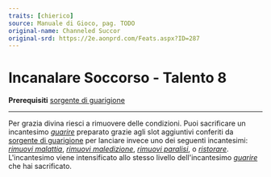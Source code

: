 ```yaml
---
traits: [chierico]
source: Manuale di Gioco, pag. TODO
original-name: Channeled Succor
original-srd: https://2e.aonprd.com/Feats.aspx?ID=287
---
```


# Incanalare Soccorso - Talento 8

**Prerequisiti** [sorgente di guarigione](/classi/chierico#sorgente-divina)

---

Per grazia divina riesci a rimuovere delle condizioni. Puoi sacrificare un
incantesimo _[guarire](/incantesimi/guarire)_ preparato grazie agli slot
aggiuntivi conferiti da
[sorgente di guarigione](/classi/chierico#sorgente-divina) per lanciare invece
uno dei seguenti incantesimi:
_[rimuovi malattia](/incantesimi/rimuovi-malattia)_,
_[rimuovi maledizione](/incantesimi/rimuovi-maledizione)_,
_[rimuovi paralisi](/incantesimi/rimuovi-paralisi)_, o
_[ristorare](/incantesimi/ristorare)_. L'incantesimo viene intensificato allo
stesso livello dell'incantesimo _[guarire](/incantesimi/guarire)_ che hai
sacrificato.
